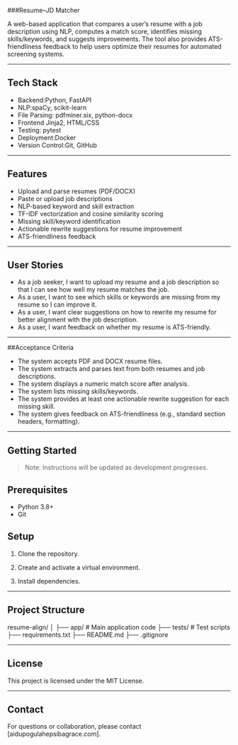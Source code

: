  ###Resume–JD Matcher

A web-based application that compares a user’s resume with a job description using NLP, computes a match score, identifies missing skills/keywords, and suggests improvements. The tool also provides ATS-friendliness feedback to help users optimize their resumes for automated screening systems.

---

## Tech Stack

- Backend:Python, FastAPI
- NLP:spaCy, scikit-learn
- File Parsing: pdfminer.six, python-docx
- Frontend Jinja2, HTML/CSS
- Testing: pytest
- Deployment:Docker
- Version Control:Git, GitHub

---

## Features

- Upload and parse resumes (PDF/DOCX)
- Paste or upload job descriptions
- NLP-based keyword and skill extraction
- TF-IDF vectorization and cosine similarity scoring
- Missing skill/keyword identification
- Actionable rewrite suggestions for resume improvement
- ATS-friendliness feedback

---

## User Stories

- As a job seeker, I want to upload my resume and a job description so that I can see how well my resume matches the job.
- As a user, I want to see which skills or keywords are missing from my resume so I can improve it.
- As a user, I want clear suggestions on how to rewrite my resume for better alignment with the job description.
- As a user, I want feedback on whether my resume is ATS-friendly.

---

##Acceptance Criteria

- The system accepts PDF and DOCX resume files.
- The system extracts and parses text from both resumes and job descriptions.
- The system displays a numeric match score after analysis.
- The system lists missing skills/keywords.
- The system provides at least one actionable rewrite suggestion for each missing skill.
- The system gives feedback on ATS-friendliness (e.g., standard section headers, formatting).

---

## Getting Started

> Note: Instructions will be updated as development progresses.

## Prerequisites

- Python 3.8+
- Git

## Setup

1. Clone the repository.

2. Create and activate a virtual environment.

3. Install dependencies.

---

## Project Structure

resume-align/
│
├── app/ # Main application code
├── tests/ # Test scripts
├── requirements.txt
├── README.md
├── .gitignore


---

## License

This project is licensed under the MIT License.

---

## Contact

For questions or collaboration, please contact [aidupogulahepsibagrace.com].

